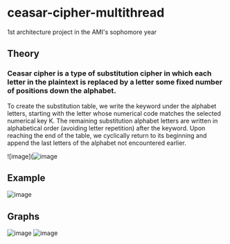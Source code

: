 # ceasar-cipher-multithread
1st architecture project in the AMI's sophomore year
## Theory
### Ceasar cipher is a type of substitution cipher in which each letter in the plaintext is replaced by a letter some fixed number of positions down the alphabet.
To create the substitution table, we write the keyword under the alphabet letters, starting with the letter whose numerical code matches the selected numerical key K. The remaining substitution alphabet letters are written in alphabetical order (avoiding letter repetition) after the keyword. Upon reaching the end of the table, we cyclically return to its beginning and append the last letters of the alphabet not encountered earlier.

![image](![image](https://github.com/d010r3s/ceasar-cipher-multithread/assets/104917935/a9fbd3bc-456b-4e9c-b818-9ed27c4c28ee)

## Example
![image](https://github.com/d010r3s/ceasar-cipher-multithread/assets/104917935/aea749f1-484f-44e4-9d2f-f8ef23d1eec7)

## Graphs
![image](https://github.com/d010r3s/ceasar-cipher-multithread/assets/104917935/161859f6-cb7c-4d22-9b98-11edb40648af)
![image](https://github.com/d010r3s/ceasar-cipher-multithread/assets/104917935/3ed631fc-9056-4cbf-891e-8fbd881bf60d)


